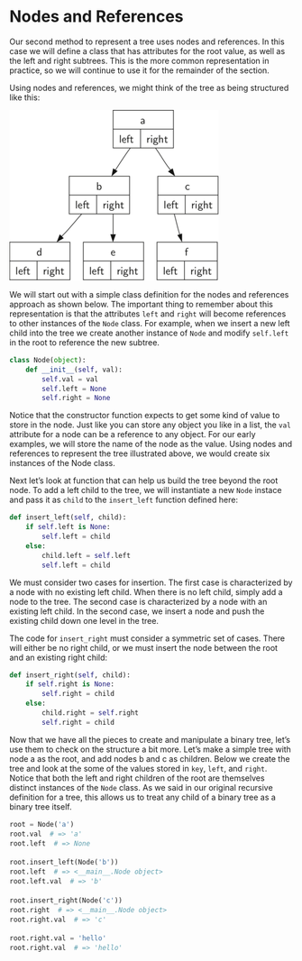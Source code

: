 Nodes and References
====================

Our second method to represent a tree uses nodes and references. In this
case we will define a class that has attributes for the root value, as
well as the left and right subtrees. This is the more common representation in practice, so we will continue to use it for the remainder of the section.

Using nodes and references, we might think of the tree as being
structured like this:

![A Simple Tree Using a Nodes and References Approach](figures/treerecs.png)

We will start out with a simple class definition for the nodes and
references approach as shown below. The
important thing to remember about this representation is that the
attributes `left` and `right` will become references to other instances
of the `Node` class. For example, when we insert a new left child
into the tree we create another instance of `Node` and modify
`self.left` in the root to reference the new subtree.

```python
class Node(object):
    def __init__(self, val):
        self.val = val
        self.left = None
        self.right = None
```

Notice that the constructor function
expects to get some kind of value to store in the node. Just like you
can store any object you like in a list, the `val` attribute for a node can
be a reference to any object. For our early examples, we will store the
name of the node as the value. Using nodes and references to
represent the tree illustrated above, we would create six
instances of the Node class.

Next let’s look at function that can help us build the tree beyond the
root node. To add a left child to the tree, we will instantiate a new `Node` instace and pass it as `child` to the `insert_left` function defined here:

```python
def insert_left(self, child):
    if self.left is None:
        self.left = child
    else:
        child.left = self.left
        self.left = child
```

We must consider two cases for insertion. The first case is
characterized by a node with no existing left child. When there is no
left child, simply add a node to the tree. The second case is
characterized by a node with an existing left child. In the second case,
we insert a node and push the existing child down one level in the tree.

The code for `insert_right` must consider a symmetric set of cases. There
will either be no right child, or we must insert the node between the
root and an existing right child:

```python
def insert_right(self, child):
    if self.right is None:
        self.right = child
    else:
        child.right = self.right
        self.right = child
```

Now that we have all the pieces to create and manipulate a binary tree,
let’s use them to check on the structure a bit more. Let’s make a simple
tree with node a as the root, and add nodes b and c as children.
Below we create the tree and look at the
some of the values stored in `key`, `left`, and `right`. Notice that
both the left and right children of the root are themselves distinct
instances of the `Node` class. As we said in our original
recursive definition for a tree, this allows us to treat any child of a
binary tree as a binary tree itself.

```python
root = Node('a')
root.val  # => 'a'
root.left  # => None

root.insert_left(Node('b'))
root.left  # => <__main__.Node object>
root.left.val  # => 'b'

root.insert_right(Node('c'))
root.right  # => <__main__.Node object>
root.right.val  # => 'c'

root.right.val = 'hello'
root.right.val  # => 'hello'
```

